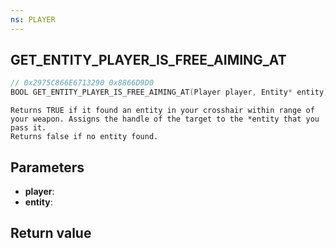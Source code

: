```yaml
---
ns: PLAYER
---
```

## GET_ENTITY_PLAYER_IS_FREE_AIMING_AT

```c
// 0x2975C866E6713290 0x8866D9D0
BOOL GET_ENTITY_PLAYER_IS_FREE_AIMING_AT(Player player, Entity* entity);
```

```
Returns TRUE if it found an entity in your crosshair within range of your weapon. Assigns the handle of the target to the *entity that you pass it.  
Returns false if no entity found.  
```

## Parameters
* **player**: 
* **entity**: 

## Return value
